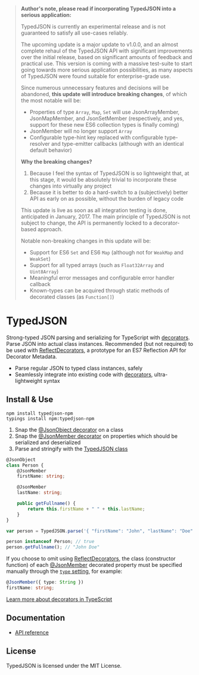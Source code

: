 > **Author's note, please read if incorporating TypedJSON into a serious application:**
>
> TypedJSON is currently an experimental release and is not guaranteed to satisfy all use-cases reliably.
> 
> The upcoming update is a major update to v1.0.0, and an almost complete rehaul of the TypedJSON API with significant improvements over the initial release, based on significant amounts of feedback and practical use. This version is coming with a massive test-suite to start going towards more serious application possibilities, as many aspects of TypedJSON were found suitable for enterprise-grade use.
>
> Since numerous unnecessary features and decisions will be abandoned, **this update will introduce breaking changes**, of which the most notable will be:
> - Properties of type `Array`, `Map`, `Set` will use JsonArrayMember, JsonMapMember, and JsonSetMember (respectively, and yes, support for these new ES6 collection types is finally coming)
> - JsonMember will no longer support `Array`
> - Configurable type-hint key replaced with configurable type-resolver and type-emitter callbacks (although with an identical default behavior)
> 
> **Why the breaking changes?**
> 
> 1. Because I feel the syntax of TypedJSON is so lightweight that, at this stage, it would be absolutely trivial to incorporate these changes into virtually any project
> 2. Because it is better to do a hard-switch to a (subjectively) better API as early on as possible, without the burden of legacy code
> 
> This update is live as soon as all integration testing is done, anticipated in January, 2017. The main principle of TypedJSON is not subject to change, the API is permanently locked to a decorator-based approach.
>
> Notable non-breaking changes in this update will be:
> - Support for ES6 `Set` and ES6 `Map` (although not for `WeakMap` and `WeakSet`)
> - Support for all typed arrays (such as `Float32Array` and `Uint8Array`)
> - Meaningful error messages and configurable error handler callback
> - Known-types can be acquired through static methods of decorated classes (as `Function[]`)

# TypedJSON

Strong-typed JSON parsing and serializing for TypeScript with [decorators](https://github.com/Microsoft/TypeScript-Handbook/blob/master/pages/Decorators.md). Parse JSON into actual class instances. Recommended (but not required) to be used with [ReflectDecorators](https://github.com/rbuckton/ReflectDecorators), a prototype for an ES7 Reflection API for Decorator Metadata.

 - Parse regular JSON to typed class instances, safely
 - Seamlessly integrate into existing code with [decorators](https://github.com/Microsoft/TypeScript-Handbook/blob/master/pages/Decorators.md), ultra-lightweight syntax

## Install & Use

```none
npm install typedjson-npm
typings install npm:typedjson-npm
```

 1. Snap the [@JsonObject decorator](https://github.com/JohnWhiteTB/TypedJSON/wiki/API-reference#jsonobject) on a class
 2. Snap the [@JsonMember decorator](https://github.com/JohnWhiteTB/TypedJSON/wiki/API-reference#jsonmember) on properties which should be serialized and deserialized
 3. Parse and stringify with the [TypedJSON class](https://github.com/JohnWhiteTB/TypedJSON/wiki/API-reference#typedjson)

```typescript
@JsonObject
class Person {
    @JsonMember
    firstName: string;

    @JsonMember
    lastName: string;

    public getFullname() {
        return this.firstName + " " + this.lastName;
    }
}
```

```typescript
var person = TypedJSON.parse('{ "firstName": "John", "lastName": "Doe" }', Person);

person instanceof Person; // true
person.getFullname(); // "John Doe"
```

If you choose to omit using [ReflectDecorators](https://github.com/rbuckton/ReflectDecorators), the class (constructor function) of each [@JsonMember](https://github.com/JohnWhiteTB/TypedJSON/wiki/API-reference#jsonmember) decorated property must be specified manually through the [`type` setting](https://github.com/JohnWhiteTB/TypedJSON/wiki/API-reference#jsonmember), for example:

```typescript
@JsonMember({ type: String })
firstName: string;
```

[Learn more about decorators in TypeScript](https://github.com/Microsoft/TypeScript-Handbook/blob/master/pages/Decorators.md)

## Documentation

 - [API reference](https://github.com/JohnWhiteTB/TypedJSON/wiki/API-reference)

## License

TypedJSON is licensed under the MIT License.

